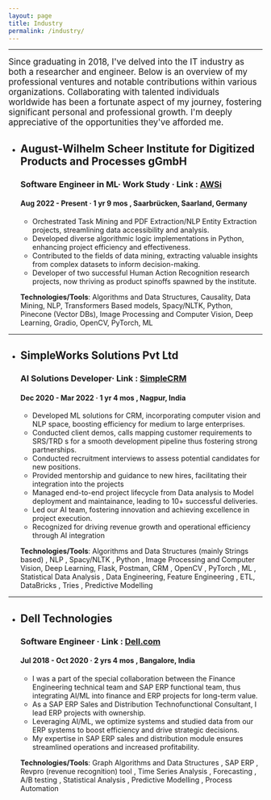 ```yaml
---
layout: page
title: Industry
permalink: /industry/
---
```

---


<span style="font-size:larger;"> Since graduating in 2018, I've delved into the IT industry as both a researcher and engineer. Below is an overview of my professional ventures and notable contributions within various organizations. Collaborating with talented individuals worldwide has been a fortunate aspect of my journey, fostering significant personal and professional growth. I'm deeply appreciative of the opportunities they've afforded me. </span>


- ## August-Wilhelm Scheer Institute for Digitized Products and Processes gGmbH
  ###  Software Engineer in ML· Work Study · Link : [AWSi](https://www.aws-institut.de/)
  #### Aug 2022 - Present · 1 yr 9 mos , Saarbrücken, Saarland, Germany

    - Orchestrated Task Mining and PDF Extraction/NLP Entity Extraction projects, streamlining data accessibility and analysis.
    - Developed diverse algorithmic logic implementations in Python, enhancing project efficiency and effectiveness.
    - Contributed to the fields of data mining, extracting valuable insights from complex datasets to inform decision-making.
    - Developer of two successful Human Action Recognition research projects, now thriving as product spinoffs spawned by the institute.

    **Technologies/Tools**: Algorithms and Data Structures, Causality, Data Mining, NLP, Transformers Based models, Spacy/NLTK, Python, Pinecone (Vector DBs), Image Processing and Computer Vision, Deep Learning, Gradio, OpenCV, PyTorch, ML


---
- ## SimpleWorks Solutions Pvt Ltd
  ###  AI Solutions Developer·   Link : [SimpleCRM](https://www.simplecrm.com/)
  #### Dec 2020 - Mar 2022 · 1 yr 4 mos , Nagpur, India

    - Developed ML solutions for CRM, incorporating computer vision and NLP space, boosting efficiency for medium to large enterprises.
    - Conducted client demos, calls mapping customer requirements to SRS/TRD s for a smooth development pipeline thus fostering strong partnerships.
    - Conducted recruitment interviews to assess potential candidates for new positions.
    - Provided mentorship and guidance to new hires, facilitating their integration into the projects 
    - Managed end-to-end project lifecycle from Data analysis to Model deployment and maintainance, leading to 10+ successful deliveries.
    - Led our AI team, fostering innovation and achieving excellence in project execution.
    - Recognized for driving revenue growth and operational efficiency through AI integration

    **Technologies/Tools**: Algorithms and Data Structures (mainly Strings based) , NLP , Spacy/NLTK , Python , Image Processing and Computer Vision, Deep Learning, Flask, Postman, CRM , OpenCV , PyTorch , ML , Statistical Data Analysis , Data Engineering, Feature Engineering , ETL, DataBricks , Tries , Predictive Modelling

---
- ## Dell Technologies
  ###  Software Engineer ·   Link : [Dell.com](https://www.dell.com/)
  #### Jul 2018 - Oct 2020 · 2 yrs 4 mos , Bangalore, India

    - I was a part of the special collaboration between the Finance Engineering technical team and SAP ERP functional team, thus integrating AI/ML into finance and ERP projects for long-term value.
    - As a SAP ERP Sales and Distribution Technofunctional Consultant, I lead ERP projects with ownership.
    - Leveraging AI/ML, we optimize systems and studied data from our ERP systems to boost efficiency and drive strategic decisions.
    - My expertise in SAP ERP sales and distribution module ensures streamlined operations and increased profitability.

    **Technologies/Tools**: Graph Algorithms and Data Structures , SAP ERP , Revpro (revenue recognition) tool , Time Series Analysis , Forecasting , A/B testing , Statistical Analysis , Predictive Modelling , Process Automation



